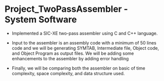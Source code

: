 # Project_TwoPassAssembler - System Software

- Implemented a SIC-XE two-pass assembler using C and C++ language. 

- Input to the assembler is an assembly code with a minimum of 50 lines 
code and we will be generating SYMTAB, Intermediate file, Object code, 
and Object Program as output files. We will be adding some enhancements 
to the assembler by adding error handling

- Finally, we will be comparing both the assembler on basic of time complexity, space complexity, and data structure used.
